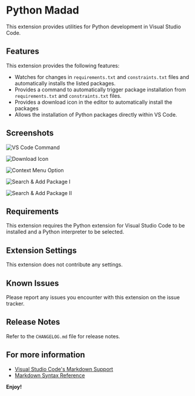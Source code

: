 # Python Madad

This extension provides utilities for Python development in Visual Studio Code.

## Features

This extension provides the following features:

- Watches for changes in `requirements.txt` and `constraints.txt` files and automatically installs the listed packages.
- Provides a command to automatically trigger package installation from `requirements.txt` and `constraints.txt` files.
- Provides a download icon in the editor to automatically install the packages
- Allows the installation of Python packages directly within VS Code.

## Screenshots

![VS Code Command](https://python-madad.s3.ap-south-1.amazonaws.com/VS-Code-Command.png)

![Download Icon](https://python-madad.s3.ap-south-1.amazonaws.com/download-icon.png)

![Context Menu Option](https://python-madad.s3.ap-south-1.amazonaws.com/context-menu-option.png)

![Search & Add Package I](https://python-madad.s3.ap-south-1.amazonaws.com/search+%26+install+python+package+I.png)

![Search & Add Package II](https://python-madad.s3.ap-south-1.amazonaws.com/search+%26+install+python+package+II.png)

## Requirements

This extension requires the Python extension for Visual Studio Code to be installed and a Python interpreter to be selected.

## Extension Settings

This extension does not contribute any settings.

## Known Issues

Please report any issues you encounter with this extension on the issue tracker.

## Release Notes

Refer to the `CHANGELOG.md` file for release notes.

## For more information

- [Visual Studio Code's Markdown Support](http://code.visualstudio.com/docs/languages/markdown)
- [Markdown Syntax Reference](https://help.github.com/articles/markdown-basics/)

**Enjoy!**
